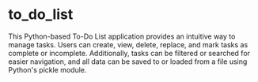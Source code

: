 # to_do_list
This Python-based To-Do List application provides an intuitive way to manage tasks. Users can create, view, delete, replace, and mark tasks as complete or incomplete. Additionally, tasks can be filtered or searched for easier navigation, and all data can be saved to or loaded from a file using Python's pickle module.
